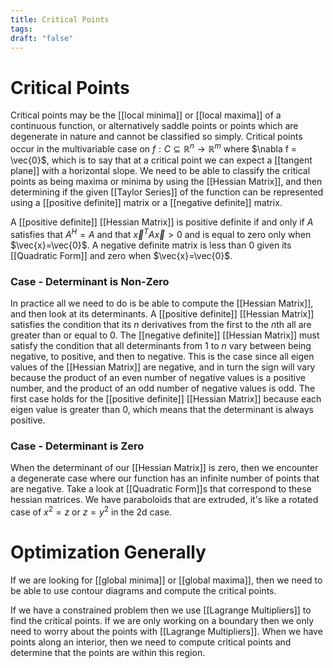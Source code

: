 ```yaml
---
title: Critical Points
tags:
draft: "false"
---
```

# Critical Points 
Critical points may be the [[local minima]] or [[local maxima]] of a continuous function, or alternatively saddle points or points which are degenerate in nature and cannot be classified so simply. Critical points occur in the multivariable case on $f : C \subseteq \mathbb{R}^n \to \mathbb{R}^m$ where $\nabla f = \vec{0}$, which is to say that at a critical point we can expect a [[tangent plane]] with a horizontal slope. We need to be able to classify the critical points as being maxima or minima by using the [[Hessian Matrix]], and then determining if the given [[Taylor Series]] of the function can be represented using a [[positive definite]] matrix or a [[negative definite]] matrix. 

A [[positive definite]] [[Hessian Matrix]] is positive definite if and only if $A$ satisfies that $A^H=A$ and that $\vec{x}^TA\vec{x}>0$ and is equal to zero only when $\vec{x}=\vec{0}$.  A negative definite matrix is less than 0 given its [[Quadratic Form]] and zero when $\vec{x}=\vec{0}$. 

### Case - Determinant is Non-Zero 
In practice all we need to do is be able to compute the [[Hessian Matrix]], and then look at its determinants. A [[positive definite]] [[Hessian Matrix]] satisfies the condition that its $n$ derivatives from the first to the $n$th all are greater than or equal to 0. The [[negative definite]] [[Hessian Matrix]] must satisfy the condition that all determinants from $1$ to $n$ vary between being negative, to positive, and then to negative. This is the case since all eigen values of the [[Hessian Matrix]] are negative, and in turn the sign will vary because the product of an even number of negative values is a positive number, and the product of an odd number of negative values is odd. The first case holds for the [[positive definite]] [[Hessian Matrix]] because each eigen value is greater than 0, which means that the determinant is always positive. 

### Case - Determinant is Zero
When the determinant of our [[Hessian Matrix]] is zero, then we encounter a degenerate case where our function has an infinite number of points that are negative. Take a look at [[Quadratic Form]]s that correspond to these hessian matrices. We have paraboloids that are extruded, it's like a rotated case of $x^2=z$ or $z=y^2$ in the 2d case. 
# Optimization Generally
If we are looking for [[global minima]] or [[global maxima]], then we need to be able to use contour diagrams and compute the critical points. 

If we have a constrained problem then we use [[Lagrange Multipliers]] to find the critical points. If we are only working on a boundary then we only need to worry about the points with [[Lagrange Multipliers]]. When we have points along an interior, then we need to compute critical points and determine that the points are within this region. 

